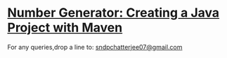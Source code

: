 <a href="https://www.dropbox.com/s/o2yfdl39vies7lp/JAVA-PROJECT-MAVEN.doc">Number Generator: Creating a Java Project with Maven</a>
===================================================================================================================================

For any queries,drop a line to: sndpchatterjee07@gmail.com
